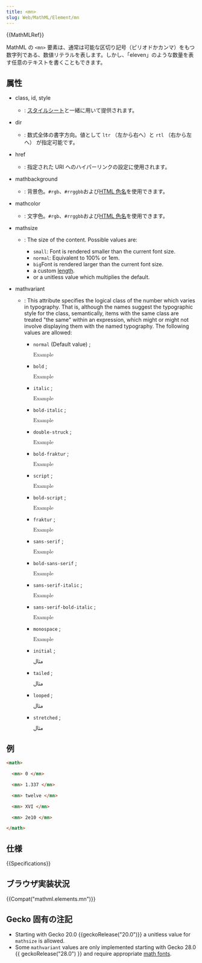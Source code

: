 ```yaml
---
title: <mn>
slug: Web/MathML/Element/mn
---
```


{{MathMLRef}}

MathML の `<mn>` 要素は、通常は可能な区切り記号（ピリオドかカンマ）をもつ数字列である、数値リテラルを表します。しかし、「eleven」のような数量を表す任意のテキストを書くこともできます。

## 属性

- class, id, style
  - : [スタイルシート](/ja/docs/CSS)と一緒に用いて提供されます。
- dir
  - : 数式全体の書字方向。値として `ltr` （左から右へ）と `rtl` （右から左へ） が指定可能です。
- href
  - : 指定された URI へのハイパーリンクの設定に使用されます。
- mathbackground
  - : 背景色。`#rgb`、`#rrggbb`および[HTML 色名](/ja/docs/CSS/color_value#Color_Keywords)を使用できます。
- mathcolor
  - : 文字色。`#rgb`、`#rrggbb`および[HTML 色名](/ja/docs/CSS/color_value#Color_Keywords)を使用できます。
- mathsize

  - : The size of the content. Possible values are:

    - `small`: Font is rendered smaller than the current font size.
    - `normal`: Equivalent to 100% or 1em.
    - `big`Font is rendered larger than the current font size.
    - a custom [length](/ja/docs/CSS/length).
    - or a unitless value which multiplies the default.

- mathvariant

  - : This attribute specifies the logical class of the number which varies in typography. That is, although the names suggest the typographic style for the class, semantically, items with the same class are treated "the same" within an expression, which might or might not involve displaying them with the named typography. The following values are allowed:

    - `normal` (Default value) ;&#x20;

      <math><mn mathvariant="normal">Example</mn></math>

    - `bold` ;&#x20;

      <math><mn mathvariant="bold">Example</mn></math>

    - `italic` ;&#x20;

      <math><mn mathvariant="italic">Example</mn></math>

    - `bold-italic` ;&#x20;

      <math><mn mathvariant="bold-italic">Example</mn></math>

    <!---->

    - `double-struck` ;&#x20;

      <math><mn mathvariant="double-struck">Example</mn></math>

    - `bold-fraktur` ;&#x20;

      <math><mn mathvariant="bold-fraktur">Example</mn></math>

    - `script` ;&#x20;

      <math><mn mathvariant="script">Example</mn></math>

    - `bold-script` ;&#x20;

      <math><mn mathvariant="bold-script">Example</mn></math>

    - `fraktur` ;&#x20;

      <math><mn mathvariant="fraktur">Example</mn></math>

    <!---->

    - `sans-serif` ;&#x20;

      <math><mn mathvariant="sans-serif">Example</mn></math>

    - `bold-sans-serif` ;&#x20;

      <math><mn mathvariant="bold-sans-serif">Example</mn></math>

    - `sans-serif-italic` ;&#x20;

      <math><mn mathvariant="sans-serif-italic">Example</mn></math>

    - `sans-serif-bold-italic` ;&#x20;

      <math><mn mathvariant="sans-serif-bold-italic">Example</mn></math>

    - `monospace` ;&#x20;

      <math><mn mathvariant="monospace">Example</mn></math>

    <!---->

    - `initial` ;&#x20;

      <math><mn mathvariant="initial">مثال</mn></math>

    - `tailed` ;&#x20;

      <math><mn mathvariant="tailed">مثال</mn></math>

    - `looped` ;&#x20;

      <math><mn mathvariant="looped">مثال</mn></math>

    - `stretched` ;&#x20;

      <math><mn mathvariant="stretched">مثال</mn></math>

## 例

```html
<math>

  <mn> 0 </mn>

  <mn> 1.337 </mn>

  <mn> twelve </mn>

  <mn> XVI </mn>

  <mn> 2e10 </mn>

</math>
```

## 仕様

{{Specifications}}

## ブラウザ実装状況

{{Compat("mathml.elements.mn")}}

## Gecko 固有の注記

- Starting with Gecko 20.0 {{geckoRelease("20.0")}} a unitless value for `mathsize` is allowed.
- Some `mathvariant` values are only implemented starting with Gecko 28.0 {{ geckoRelease("28.0") }} and require appropriate [math fonts](/ja/docs/Mozilla/MathML_Project/Fonts).
